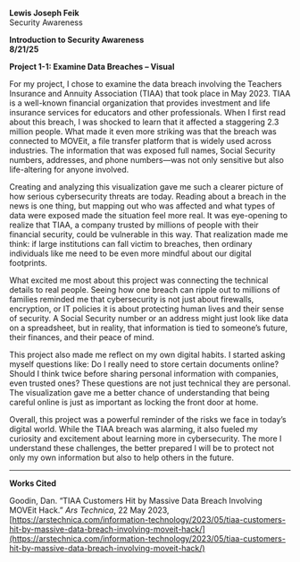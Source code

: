 **Lewis Joseph Feik**  
Security Awareness 

**Introduction to Security Awareness**  
**8/21/25**

**Project 1-1: Examine Data Breaches – Visual**

For my project, I chose to examine the data breach involving the Teachers Insurance and Annuity Association (TIAA) that took place in May 2023\. TIAA is a well-known financial organization that provides investment and life insurance services for educators and other professionals. When I first read about this breach, I was shocked to learn that it affected a staggering 2.3 million people. What made it even more striking was that the breach was connected to MOVEit, a file transfer platform that is widely used across industries. The information that was exposed full names, Social Security numbers, addresses, and phone numbers—was not only sensitive but also life-altering for anyone involved.

Creating and analyzing this visualization gave me such a clearer picture of how serious cybersecurity threats are today. Reading about a breach in the news is one thing, but mapping out who was affected and what types of data were exposed made the situation feel more real. It was eye-opening to realize that TIAA, a company trusted by millions of people with their financial security, could be vulnerable in this way. That realization made me think: if large institutions can fall victim to breaches, then ordinary individuals like me need to be even more mindful about our digital footprints.

What excited me most about this project was connecting the technical details to real people. Seeing how one breach can ripple out to millions of families reminded me that cybersecurity is not just about firewalls, encryption, or IT policies it is about protecting human lives and their sense of security. A Social Security number or an address might just look like data on a spreadsheet, but in reality, that information is tied to someone’s future, their finances, and their peace of mind.

This project also made me reflect on my own digital habits. I started asking myself questions like: Do I really need to store certain documents online? Should I think twice before sharing personal information with companies, even trusted ones? These questions are not just technical they are personal. The visualization gave me a better chance of understanding that being careful online is just as important as locking the front door at home.

Overall, this project was a powerful reminder of the risks we face in today’s digital world. While the TIAA breach was alarming, it also fueled my curiosity and excitement about learning more in cybersecurity. The more I understand these challenges, the better prepared I will be to protect not only my own information but also to help others in the future.

---

**Works Cited**

Goodin, Dan. “TIAA Customers Hit by Massive Data Breach Involving MOVEit Hack.” *Ars Technica*, 22 May 2023, [https://arstechnica.com/information-technology/2023/05/tiaa-customers-hit-by-massive-data-breach-involving-moveit-hack/](https://arstechnica.com/information-technology/2023/05/tiaa-customers-hit-by-massive-data-breach-involving-moveit-hack/) 

